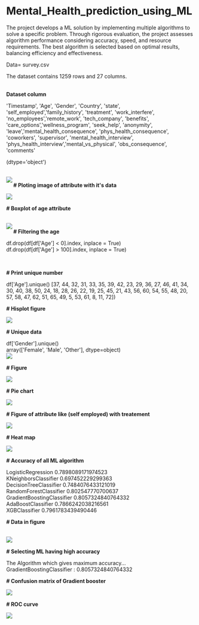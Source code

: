 # Mental_Health_prediction_using_ML
The project develops a ML solution by implementing multiple algorithms to solve a specific problem. Through rigorous evaluation, the project assesses algorithm performance considering accuracy, speed, and resource requirements. The best algorithm is selected based on optimal results, balancing efficiency and effectiveness.

<p>Data= survey.csv</p>

<p>The dataset contains 1259 rows and 27 columns.</p>
<br>
<b>Dataset column</b>

<p>'Timestamp', 'Age', 'Gender', 'Country', 'state', 'self_employed','family_history', 'treatment', 'work_interfere', 'no_employees','remote_work', 'tech_company', 'benefits', 'care_options','wellness_program', 'seek_help', 'anonymity', 'leave','mental_health_consequence', 'phys_health_consequence', 'coworkers',
 'supervisor', 'mental_health_interview', 'phys_health_interview','mental_vs_physical', 'obs_consequence', 'comments'</p>
 <p>(dtype='object')</p><br>

<img align="left" src="upload/unique.png">



<p><b>#&nbspPloting image of attribute with it's data</b><p>
<img align="left" src="upload/self_employed.png"><br>
       
<p><b>#&nbspBoxplot of age attribute</b><p>
<br>

<img align="left" src="upload/plot_image.png">

<p><b>#&nbspFiltering the age</b><p>

<p>df.drop(df[df['Age'] < 0].index, inplace = True)<br>
df.drop(df[df['Age'] > 100].index, inplace = True)</p><br>

<p><b>#&nbspPrint unique number</b><p>
df['Age'].unique()
[37, 44, 32, 31, 33, 35, 39, 42, 23, 29, 36, 27, 46, 41, 34, 30, 40, 38, 50, 24, 18, 28, 26, 22, 19, 25, 45, 21, 43, 56, 60, 54, 55, 48, 20, 57, 58, 47, 62, 51, 65, 49,  5, 53, 61,  8, 11, 72])<br>

<p><b>#&nbspHisplot figure</b><p>
<img align="left" src="upload/bar_image.png"><br>

<p><b>#&nbspUnique data</b><p>
df['Gender'].unique()<br>
array(['Female', 'Male', 'Other'], dtype=object)

<br>
<img align="left" src="upload/gender_data.png"><br>

<p><b>#&nbspFigure</b><p>
<img align="left" src="upload/gender.png"><br>

<p><b>#&nbspPie chart</b><p>
<img align="left" src="upload/pie_chart.png"><br>

<p><b>#&nbspFigure of attribute like (self employed) with treatement</b><p>
<img align="left" src="upload/self_employed_seeking_treatment.png"><br>

<p><b>#&nbspHeat map</b><p>
<img align="left" src="upload/heatmap.png"><br>

<p><b>#&nbspAccuracy of all ML algorithm</b><p>
LogisticRegression 0.7898089171974523<br>
KNeighborsClassifier 0.697452229299363<br>
DecisionTreeClassifier 0.7484076433121019<br>
RandomForestClassifier 0.802547770700637<br>
GradientBoostingClassifier 0.8057324840764332<br>
AdaBoostClassifier 0.7866242038216561<br>
XGBClassifier 0.7961783439490446<br>

<p><b>#&nbspData in figure</b><p><br>
<img align="left" src="upload/plotting_the_model_accuracies.png"><br>

<p><b>#&nbspSelecting ML having high accuracy</b><p>

The Algorithm which gives maximum accuracy...<br>
GradientBoostingClassifier : 0.8057324840764332

<p><b>#&nbspConfusion matrix of Gradient booster</b><p>
<img align="left" src="upload/confusion_matrix.png"><br>

<p><b>#&nbspROC curve</b><p>
<img align="left" src="upload/roc_curve.png">
